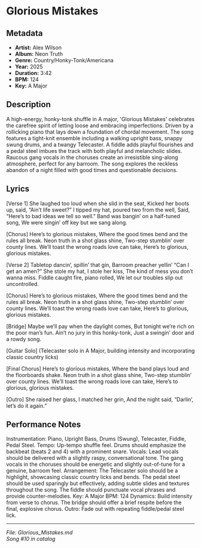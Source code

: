 # Glorious Mistakes

## Metadata
- **Artist:** Alex Wilson
- **Album:** Neon Truth
- **Genre:** Country/Honky-Tonk/Americana
- **Year:** 2025
- **Duration:** 3:42
- **BPM:** 124
- **Key:** A Major

## Description
A high-energy, honky-tonk shuffle in A major, 'Glorious Mistakes' celebrates the carefree spirit of letting loose and embracing imperfections. Driven by a rollicking piano that lays down a foundation of chordal movement. The song features a tight-knit ensemble including a walking upright bass, snappy swung drums, and a twangy Telecaster. A fiddle adds playful flourishes and a pedal steel imbues the track with both playful and melancholic slides. Raucous gang vocals in the choruses create an irresistible sing-along atmosphere, perfect for any barroom. The song explores the reckless abandon of a night filled with good times and questionable decisions.

## Lyrics

[Verse 1]
She laughed too loud when she slid in the seat,
Kicked her boots up, said, “Ain’t life sweet?”
I tipped my hat, poured two from the well,
Said, “Here’s to bad ideas we tell so well.”
Band was bangin’ on a half-tuned song,
We were singin’ off key but we sang along.

[Chorus]
Here’s to glorious mistakes,
Where the good times bend and the rules all break.
Neon truth in a shot glass shine,
Two-step stumblin’ over county lines.
We’ll toast the wrong roads love can take,
Here’s to glorious, glorious mistakes.

[Verse 2]
Tabletop dancin’, spillin’ that gin,
Barroom preacher yellin’ “Can I get an amen?”
She stole my hat, I stole her kiss,
The kind of mess you don’t wanna miss.
Fiddle caught fire, piano rolled,
We let our troubles slip out uncontrolled.

[Chorus]
Here’s to glorious mistakes,
Where the good times bend and the rules all break.
Neon truth in a shot glass shine,
Two-step stumblin’ over county lines.
We’ll toast the wrong roads love can take,
Here’s to glorious, glorious mistakes.

[Bridge]
Maybe we’ll pay when the daylight comes,
But tonight we’re rich on the poor man’s fun.
Ain’t no jury in this honky-tonk,
Just a swingin’ door and a rowdy song.

[Guitar Solo]
(Telecaster solo in A Major, building intensity and incorporating classic country licks)

[Final Chorus]
Here’s to glorious mistakes,
Where the band plays loud and the floorboards shake.
Neon truth in a shot glass shine,
Two-step stumblin’ over county lines.
We’ll toast the wrong roads love can take,
Here’s to glorious, glorious mistakes.

[Outro]
She raised her glass, I matched her grin,
And the night said, “Darlin’, let’s do it again.”

## Performance Notes

Instrumentation: Piano, Upright Bass, Drums (Swung), Telecaster, Fiddle, Pedal Steel. 
Tempo: Up-tempo shuffle feel. Drums should emphasize the backbeat (beats 2 and 4) with a prominent snare. 
Vocals: Lead vocals should be delivered with a slightly raspy, conversational tone. The gang vocals in the choruses should be energetic and slightly out-of-tune for a genuine, barroom feel. 
Arrangement: The Telecaster solo should be a highlight, showcasing classic country licks and bends. The pedal steel should be used sparingly but effectively, adding subtle slides and textures throughout the song. The fiddle should punctuate vocal phrases and provide counter-melodies. 
Key: A Major
BPM: 124
Dynamics: Build intensity from verse to chorus. The bridge should offer a brief respite before the final, explosive chorus.
Outro: Fade out with repeating fiddle/pedal steel lick.

---
*File: Glorious_Mistakes.md*  
*Song #10 in catalog*
